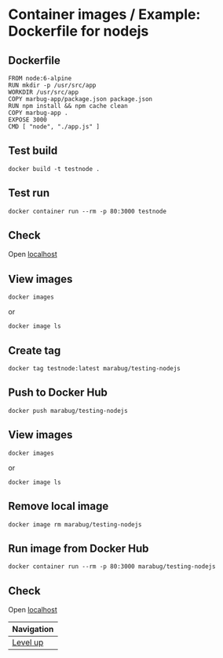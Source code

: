 # Container images / Example: Dockerfile for nodejs #

## Dockerfile ##

    FROM node:6-alpine
    RUN mkdir -p /usr/src/app
    WORKDIR /usr/src/app
    COPY marbug-app/package.json package.json
    RUN npm install && npm cache clean
    COPY marbug-app .
    EXPOSE 3000
    CMD [ "node", "./app.js" ]

## Test build ##

    docker build -t testnode .

## Test run ##

    docker container run --rm -p 80:3000 testnode

## Check ##

Open [localhost](http://localhost/)

## View images ##

    docker images

or

    docker image ls

## Create tag ##

    docker tag testnode:latest marabug/testing-nodejs

## Push to Docker Hub ##

    docker push marabug/testing-nodejs

## View images ##

    docker images

or

    docker image ls

## Remove local image ##

    docker image rm marabug/testing-nodejs

## Run image from Docker Hub ##

    docker container run --rm -p 80:3000 marabug/testing-nodejs

## Check ##

Open [localhost](http://localhost/)

| Navigation               |
| ------------------------ |
| [Level up](../README.md) |
